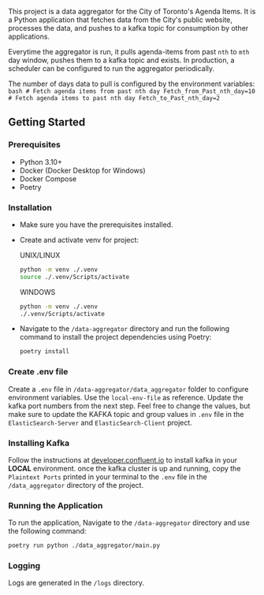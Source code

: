 This project is a data aggregator for the City of Toronto's Agenda Items. It is a Python application that fetches data from the City's public website, processes the data, and pushes to a kafka topic for consumption by other applications. 

Everytime the aggregator is run, it pulls agenda-items from past `nth` to `mth` day window, pushes them to a kafka topic and exists.
In production, a scheduler can be configured to run the aggregator periodically.

The number of days data to pull is configured by the environment variables:
    ```bash
    # Fetch agenda items from past nth day
    Fetch_from_Past_nth_day=10
    # Fetch agenda items to past nth day
    Fetch_to_Past_nth_day=2
    ```

## Getting Started

### Prerequisites

- Python 3.10+
- Docker (Docker Desktop for Windows)
- Docker Compose
- Poetry

### Installation

* Make sure you have the prerequisites installed.
* Create and activate venv for project:
  
    UNIX/LINUX
    ```bash
    python -m venv ./.venv
    source ./.venv/Scripts/activate
    ```

    WINDOWS
    ```bash
    python -m venv ./.venv
    ./.venv/Scripts/activate
    ```


* Navigate to the `/data-aggregator` directory and run the following command to install the project dependencies using Poetry:

    ```bash
    poetry install
    ```

### Create .env file
Create a `.env` file in `/data-aggregator/data_aggregator` folder to configure environment variables. Use the `local-env-file` as reference. Update the kafka port numbers from the next step.
Feel free to change the values, but make sure to update the KAFKA topic and group values in `.env` file in the `ElasticSearch-Server` and `ElasticSearch-Client` project.

### Installing Kafka
Follow the instructions at [developer.confluent.io](https://developer.confluent.io/get-started/python/#kafka-setup) to install kafka in your **LOCAL** environment.
once the kafka cluster is up and running, copy the `Plaintext Ports` printed in your terminal to the `.env` file in the `/data_aggregator` directory of the project.

### Running the Application

To run the application, Navigate to the `/data-aggregator` directory and use the following command:

```bash
poetry run python ./data_aggregator/main.py
```


### Logging

Logs are generated in the `/logs` directory.